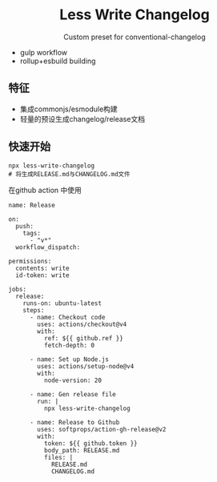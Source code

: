 <div>
    <h1 align="center">Less Write Changelog</h1>
    <p align="center">Custom preset for conventional-changelog</p>
</div>

- gulp workflow
- rollup+esbuild building



## 特征

- 集成commonjs/esmodule构建
- 轻量的预设生成changelog/release文档



## 快速开始

```shell
npx less-write-changelog
# 将生成RELEASE.md与CHANGELOG.md文件
```



在github action 中使用

```
name: Release

on:
  push:
    tags:
      - "v*"
  workflow_dispatch:

permissions:
  contents: write
  id-token: write

jobs:
  release:
    runs-on: ubuntu-latest
    steps:
      - name: Checkout code
        uses: actions/checkout@v4
        with:
          ref: ${{ github.ref }}
          fetch-depth: 0

      - name: Set up Node.js
        uses: actions/setup-node@v4
        with:
          node-version: 20

      - name: Gen release file
        run: |
          npx less-write-changelog

      - name: Release to Github
        uses: softprops/action-gh-release@v2
        with:
          token: ${{ github.token }}
          body_path: RELEASE.md
          files: |
            RELEASE.md
            CHANGELOG.md
```

